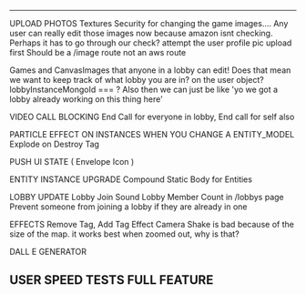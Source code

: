 
---

UPLOAD PHOTOS
  Textures
    Security for changing the game images.... Any user can really edit those images now because amazon isnt checking. Perhaps it has to go through our check?
    attempt the user profile pic upload first
    Should be a /image route not an aws route

Games and CanvasImages that anyone in a lobby can edit!
  Does that mean we want to keep track of what lobby you are in? on the user object? lobbyInstanceMongoId === ? Also then we can just be like 'yo we got a lobby already working on this thing here'

VIDEO CALL BLOCKING
  End Call for everyone in lobby, End call for self also

PARTICLE EFFECT ON INSTANCES WHEN YOU CHANGE A ENTITY_MODEL
  Explode on Destroy Tag

PUSH UI STATE ( Envelope Icon )

ENTITY INSTANCE UPGRADE
  Compound Static Body for Entities

LOBBY UPDATE
  Lobby Join Sound
  Lobby Member Count in /lobbys page
  Prevent someone from joining a lobby if they are already in one

EFFECTS 
  Remove Tag, Add Tag Effect
  Camera Shake is bad because of the size of the map. it works best when zoomed out, why is that?

DALL E GENERATOR

USER SPEED TESTS FULL FEATURE
---